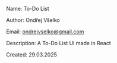 Name: To-Do List

Author: Ondřej Všelko

Email: ondrejvselko@gmail.com

Description: A To-Do List UI made in React 

Created: 29.03.2025